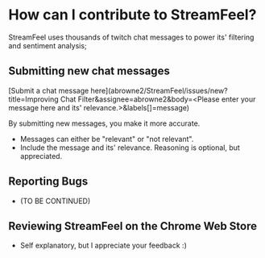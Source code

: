 # How can I contribute to StreamFeel?

StreamFeel uses thousands of twitch chat messages to power its' filtering and sentiment analysis; 

## Submitting new chat messages
[Submit a chat message here](abrowne2/StreamFeel/issues/new?title=Improving Chat Filter&assignee=abrowne2&body=<Please enter your message here and its' relevance.>&labels[]=message)

By submitting new messages, you make it more accurate.
* Messages can either be "relevant" or "not relevant".
* Include the message and its' relevance. Reasoning is optional, but appreciated.

## Reporting Bugs 
* (TO BE CONTINUED)

## Reviewing StreamFeel on the Chrome Web Store
* Self explanatory, but I appreciate your feedback :)




